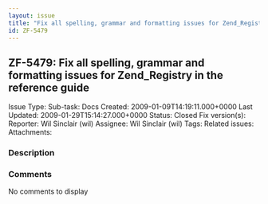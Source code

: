 ```yaml
---
layout: issue
title: "Fix all spelling, grammar and formatting issues for Zend_Registry in the reference guide"
id: ZF-5479
---
```


ZF-5479: Fix all spelling, grammar and formatting issues for Zend\_Registry in the reference guide
--------------------------------------------------------------------------------------------------

 Issue Type: Sub-task: Docs Created: 2009-01-09T14:19:11.000+0000 Last Updated: 2009-01-29T15:14:27.000+0000 Status: Closed Fix version(s): 
 Reporter:  Wil Sinclair (wil)  Assignee:  Wil Sinclair (wil)  Tags: 
 Related issues: 
 Attachments: 
### Description

 

 

### Comments

No comments to display